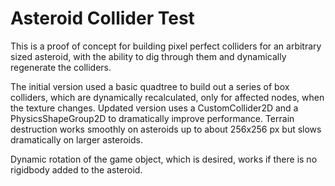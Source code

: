 # Asteroid Collider Test

This is a proof of concept for building pixel perfect colliders for an arbitrary sized asteroid, with the ability to dig through them and dynamically regenerate the colliders.

The initial version used a basic quadtree to build out a series of box colliders, which are dynamically recalculated, only for affected nodes, when the texture changes. Updated version uses a CustomCollider2D and a PhysicsShapeGroup2D to dramatically improve performance. Terrain destruction works smoothly on asteroids up to about 256x256 px but slows dramatically on larger asteroids.

Dynamic rotation of the game object, which is desired, works if there is no rigidbody added to the asteroid.
